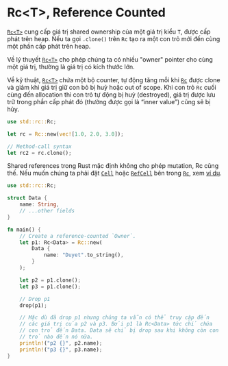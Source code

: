 # Rc&lt;T&gt;, Reference Counted

[`Rc<T>`] cung cấp giá trị shared ownership của một giá trị kiểu `T`, được cấp phát trên heap. Nếu ta gọi `.clone()` trên `Rc` tạo ra một con trỏ mới đến cùng một phần cấp phát trên heap.

Về lý thuyết [`Rc<T>`] cho phép chúng ta có nhiều "owner" pointer cho cùng một giá trị, thường là giá trị có kích thước lớn.

Về kỹ thuật, [`Rc<T>`] chứa một bộ counter, tự động tăng mỗi khi [`Rc`] được clone và giảm khi giá trị giữ con bỏ bị huỷ hoặc out of scope.  Khi con trỏ `Rc` cuối cùng đến allocation thì con trỏ tự động bị huỷ (destroyed), giá trị được lưu trữ trong phần cấp phát đó (thường được gọi là “inner value”) cũng sẽ bị hủy.

```rust
use std::rc::Rc;

let rc = Rc::new(vec![1.0, 2.0, 3.0]);

// Method-call syntax
let rc2 = rc.clone();
```

Shared references trong Rust mặc định không cho phép mutation, Rc cũng thế. Nếu muốn chúng ta phải đặt [`Cell`](https://doc.rust-lang.org/std/cell/struct.Cell.html "struct std::cell::Cell") hoặc [`RefCell`](https://doc.rust-lang.org/std/cell/struct.RefCell.html "struct std::cell::RefCell") bên trong [`Rc`](https://doc.rust-lang.org/std/rc/struct.Rc.html "struct std::rc::Rc"), xem [ví dụ](https://doc.rust-lang.org/std/cell/index.html#introducing-mutability-inside-of-something-immutable).

```rust
use std::rc::Rc;

struct Data {
    name: String,
    // ...other fields
}

fn main() {
    // Create a reference-counted `Owner`.
    let p1: Rc<Data> = Rc::new(
        Data {
            name: "Duyet".to_string(),
        }
    );

	let p2 = p1.clone();
	let p3 = p1.clone();

	// Drop p1
	drop(p1);

	// Mặc dù đã drop p1 nhưng chúng ta vẫn có thể truy cập đến
	// các giá trị của p2 và p3. Bởi p1 là Rc<Data> tức chỉ chứa
	// con trỏ đến Data. Data sẽ chỉ bị drop sau khi không còn con
	// trỏ nào đến nó nữa.
	println!("p2 {}", p2.name);
    println!("p3 {}", p3.name);
}
```

[`Rc<T>`]: https://doc.rust-lang.org/std/rc/struct.Rc.html
[`Rc`]: https://doc.rust-lang.org/std/rc/struct.Rc.html


